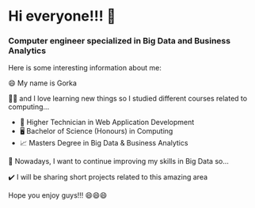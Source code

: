 # Hi everyone!!! 👋
### Computer engineer specialized in Big Data and Business Analytics

Here is some interesting information about me:

😄 My name is Gorka

👨‍🎓 and I love learning new things so I studied different courses related to computing...
   
- 📲 Higher Technician in Web Application Development 
- 🖥️ Bachelor of Science (Honours) in Computing
- 📈 Masters Degree in Big Data & Business Analytics 

📅 Nowadays, I want to continue improving my skills in Big Data so...

✔️ I will be sharing short projects related to this amazing area

Hope you enjoy guys!!! 😄😄😄

<!--
**gorkavarona/gorkavarona** is a ✨ _special_ ✨ repository because its `README.md` (this file) appears on your GitHub profile.

Here are some ideas to get you started:

- 🔭 I’m currently working on ...
- 🌱 I’m currently learning ...
- 👯 I’m looking to collaborate on ...
- 🤔 I’m looking for help with ...
- 💬 Ask me about ...
- 📫 How to reach me: ...
- 😄 Pronouns: ...
- ⚡ Fun fact: ...
-->
